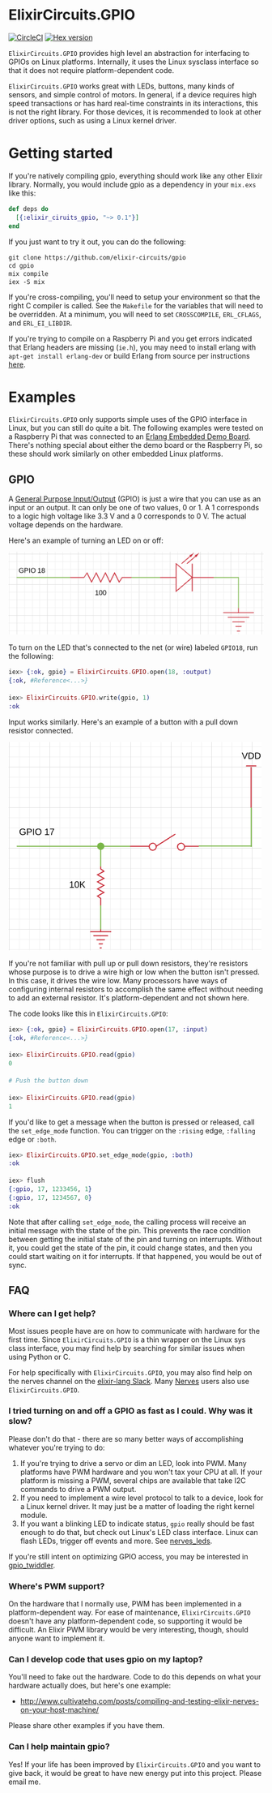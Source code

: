 # ElixirCircuits.GPIO

[![CircleCI](https://circleci.com/gh/elixir-circuits/gpio.svg?style=svg)](https://circleci.com/gh/elixir-circuits/gpio)
[![Hex version](https://img.shields.io/hexpm/v/gpio.svg "Hex version")](https://hex.pm/packages/gpio)

`ElixirCircuits.GPIO` provides high level an abstraction for interfacing to GPIOs
on Linux platforms. Internally, it uses the Linux sysclass interface
so that it does not require platform-dependent code.

`ElixirCircuits.GPIO` works great with LEDs, buttons, many kinds of sensors, and simple
control of motors. In general, if a device requires high speed transactions or
has hard real-time constraints in its interactions, this is not the right
library. For those devices, it is recommended to look at other driver options, such
as using a Linux kernel driver.

# Getting started

If you're natively compiling gpio, everything should work like any other
Elixir library. Normally, you would include gpio as a dependency in your
`mix.exs` like this:

```elixir
def deps do
  [{:elixir_ciruits_gpio, "~> 0.1"}]
end
```

If you just want to try it out, you can do the following:

```shell
git clone https://github.com/elixir-circuits/gpio
cd gpio
mix compile
iex -S mix
```

If you're cross-compiling, you'll need to setup your environment so that the
right C compiler is called. See the `Makefile` for the variables that will need
to be overridden. At a minimum, you will need to set `CROSSCOMPILE`,
`ERL_CFLAGS`, and `ERL_EI_LIBDIR`.

If you're trying to compile on a Raspberry Pi and you get errors indicated that Erlang headers are missing
(`ie.h`), you may need to install erlang with `apt-get install
erlang-dev` or build Erlang from source per instructions [here](http://elinux.org/Erlang).

# Examples

`ElixirCircuits.GPIO` only supports simple uses of the GPIO interface in Linux, but you can
still do quite a bit. The following examples were tested on a
Raspberry Pi that was connected to an [Erlang Embedded Demo
Board](http://solderpad.com/omerk/erlhwdemo/). There's nothing special about
either the demo board or the Raspberry Pi, so these should work similarly on
other embedded Linux platforms.

## GPIO

A [General Purpose Input/Output](https://en.wikipedia.org/wiki/General-purpose_input/output) (GPIO)
is just a wire that you can use as an input or an output. It can only be
one of two values, 0 or 1. A 1 corresponds to a logic high voltage like 3.3 V
and a 0 corresponds to 0 V. The actual voltage depends on the hardware.

Here's an example of turning an LED on or off:

![GPIO LED schematic](assets/images/schematic-gpio-led.png)

To turn on the LED that's connected to the net (or wire) labeled
`GPIO18`, run the following:

```elixir
iex> {:ok, gpio} = ElixirCircuits.GPIO.open(18, :output)
{:ok, #Reference<...>}

iex> ElixirCircuits.GPIO.write(gpio, 1)
:ok
```

Input works similarly. Here's an example of a button with a pull down
resistor connected.

![GPIO Button schematic](assets/images/schematic-gpio-button.png)

If you're not familiar with pull up or pull down
resistors, they're resistors whose purpose is to drive a wire
high or low when the button isn't pressed. In this case, it drives the
wire low. Many processors have ways of configuring internal resistors
to accomplish the same effect without needing to add an external resistor.
It's platform-dependent and not shown here.

The code looks like this in `ElixirCircuits.GPIO`:

```elixir
iex> {:ok, gpio} = ElixirCircuits.GPIO.open(17, :input)
{:ok, #Reference<...>}

iex> ElixirCircuits.GPIO.read(gpio)
0

# Push the button down

iex> ElixirCircuits.GPIO.read(gpio)
1
```

If you'd like to get a message when the button is pressed or released, call the
`set_edge_mode` function. You can trigger on the `:rising` edge, `:falling` edge or
`:both`.

```elixir
iex> ElixirCircuits.GPIO.set_edge_mode(gpio, :both)
:ok

iex> flush
{:gpio, 17, 1233456, 1}
{:gpio, 17, 1234567, 0}
:ok
```

Note that after calling `set_edge_mode`, the calling process will receive an initial
message with the state of the pin. This prevents the race condition between
getting the initial state of the pin and turning on interrupts. Without it,
you could get the state of the pin, it could change states, and then you could
start waiting on it for interrupts. If that happened, you would be out of sync.

## FAQ

### Where can I get help?

Most issues people have are on how to communicate with hardware for the first
time. Since `ElixirCircuits.GPIO` is a thin wrapper on the Linux sys class interface, you
may find help by searching for similar issues when using Python or C.

For help specifically with `ElixirCircuits.GPIO`, you may also find help on the
nerves channel on the [elixir-lang Slack](https://elixir-slackin.herokuapp.com/).
Many [Nerves](http://nerves-project.org) users also use `ElixirCircuits.GPIO`.

### I tried turning on and off a GPIO as fast as I could. Why was it slow?

Please don't do that - there are so many better ways of accomplishing whatever
you're trying to do:

  1. If you're trying to drive a servo or dim an LED, look into PWM. Many
     platforms have PWM hardware and you won't tax your CPU at all. If your
     platform is missing a PWM, several chips are available that take I2C
     commands to drive a PWM output.
  2. If you need to implement a wire level protocol to talk to a device, look
     for a Linux kernel driver. It may just be a matter of loading the right
     kernel module.
  3. If you want a blinking LED to indicate status, `gpio` really should
     be fast enough to do that, but check out Linux's LED class interface. Linux
     can flash LEDs, trigger off events and more. See [nerves_leds](https://github.com/nerves-project/nerves_leds).

If you're still intent on optimizing GPIO access, you may be interested in
[gpio_twiddler](https://github.com/fhunleth/gpio_twiddler).

### Where's PWM support?

On the hardware that I normally use, PWM has been implemented in a
platform-dependent way. For ease of maintenance, `ElixirCircuits.GPIO` doesn't have any
platform-dependent code, so supporting it would be difficult. An Elixir PWM
library would be very interesting, though, should anyone want to implement it.

### Can I develop code that uses gpio on my laptop?

You'll need to fake out the hardware. Code to do this depends
on what your hardware actually does, but here's one example:

  * http://www.cultivatehq.com/posts/compiling-and-testing-elixir-nerves-on-your-host-machine/

Please share other examples if you have them.

### Can I help maintain gpio?

Yes! If your life has been improved by `ElixirCircuits.GPIO` and you want to give back,
it would be great to have new energy put into this project. Please email me.

